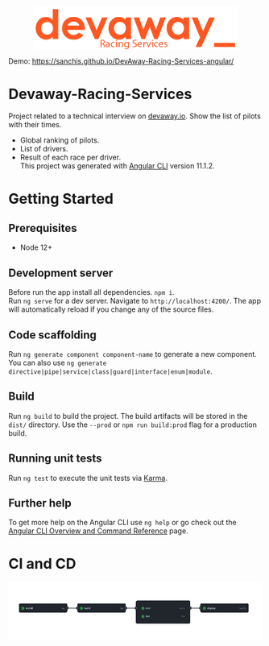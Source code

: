 <p align="center" >
  <img src="./gh-images/logo.png" align="center" style="max-width:80%" />
</p>

Demo: https://sanchis.github.io/DevAway-Racing-Services-angular/

# Devaway-Racing-Services

Project related to a technical interview on [devaway.io]('https://devaway.io/').
Show the list of pilots with their times.

- Global ranking of pilots.
- List of drivers.
- Result of each race per driver.  
  This project was generated with [Angular CLI](https://github.com/angular/angular-cli) version 11.1.2.

# Getting Started

## Prerequisites

- Node 12+

## Development server

Before run the app install all dependencies.
`npm i`.  
Run `ng serve` for a dev server. Navigate to `http://localhost:4200/`. The app will automatically reload if you change any of the source files.

## Code scaffolding

Run `ng generate component component-name` to generate a new component. You can also use `ng generate directive|pipe|service|class|guard|interface|enum|module`.

## Build

Run `ng build` to build the project. The build artifacts will be stored in the `dist/` directory. Use the `--prod` or `npm run build:prod` flag for a production build.

## Running unit tests

Run `ng test` to execute the unit tests via [Karma](https://karma-runner.github.io).

## Further help

To get more help on the Angular CLI use `ng help` or go check out the [Angular CLI Overview and Command Reference](https://angular.io/cli) page.

# CI and CD

![](./gh-images/Screenshot_22.png)
